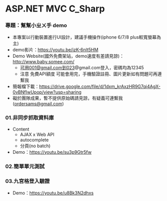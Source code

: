 # ASP.NET MVC C_Sharp
### 專題：幫幫小ㄓㄨ手 demo
  * 本專案以行動裝置進行UI設計，建議手機操作(iphone 6/7/8 plus較寬螢幕為主)
  * demo影片：https://youtu.be/izK-6nlt5HM
  * Demo Website(國外免費架站，demo速度有差請見諒)：http://www.baby.somee.com/
    * 可用001@gmail.com到023@gmail.com登入，密碼均為12345
    * 注意 免費API額度 可能會用完，手機驗證註冊、圖片更新如有問題可再連繫我
  * 簡報檔下載：https://drive.google.com/file/d/1dxm_krAxzHR9G7qi4AgX-0vBNfIwUpop/view?usp=sharing
  * 礙於團隊成果，暫不提供原始碼請見諒，有疑義可連繫我(ordersams@gmail.com)
### 01.非同步抓取資料庫
  * Content
    * AJAX x Web API
    * autocomplete
    * 分頁(no batch)
  * Demo：https://youtu.be/su3p9Gtr5fw
### 02.簡單單元測試
### 03.九宮格登入驗證
  * Demo：https://youtu.be/u8Bk3N2dhxs
